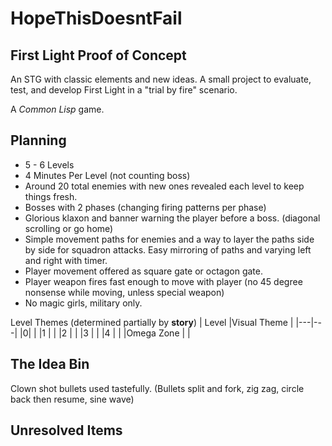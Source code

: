 # HopeThisDoesntFail

## **First Light** Proof of Concept

An STG with classic elements and new ideas. A small project to evaluate, test, and develop First Light in a "trial by fire" scenario.

A *Common Lisp* game.

## Planning

 - 5 - 6 Levels
 - 4 Minutes Per Level (not counting boss)
 - Around 20 total enemies with new ones revealed each level to keep things fresh.
 - Bosses with 2 phases (changing firing patterns per phase)
 - Glorious klaxon and banner warning the player before a boss. (diagonal scrolling or go home)
 - Simple movement paths for enemies and a way to layer the paths side
   by side for squadron attacks. Easy mirroring of paths and varying left and right with timer.
 - Player movement offered as square gate or octagon gate.
 - Player weapon fires fast enough to move with player (no 45 degree nonsense while moving, unless special weapon)
 - No magic girls, military only.

Level Themes (determined partially by **story**)
| Level |Visual Theme  |
|---|---|
|0|  |
|1 |  |
|2 |  |
|3 |  |
|4 |  |
|Omega Zone |  |

## The Idea Bin
Clown shot bullets used tastefully. (Bullets split and fork, zig zag, circle back then resume, sine wave)

## Unresolved Items


